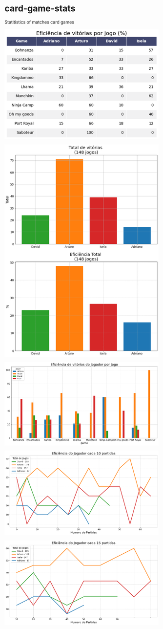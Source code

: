 # card-game-stats
Statitistics of matches card games
<p style="align: center">
  <img src="https://raw.githubusercontent.com/mhacarthur/card-game-stats/main/fig/Eficiencia_por_jogo_table.png" alt="Tabela estatísticas">
</p>

![General Statistics](https://raw.githubusercontent.com/mhacarthur/card-game-stats/main/fig/general_statistics.png)

![Eficiencia por Jogo](https://raw.githubusercontent.com/mhacarthur/card-game-stats/main/fig/eficiencia_por_jogo.png)

![Eficiencia cada 10](https://raw.githubusercontent.com/mhacarthur/card-game-stats/main/fig/eficiencia_cada_10.png)

![Eficiencia cada 15](https://raw.githubusercontent.com/mhacarthur/card-game-stats/main/fig/eficiencia_cada_15.png)
